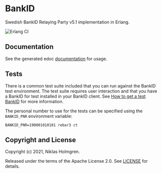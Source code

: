 BankID
======

Swedish BankID Relaying Party v5.1 implementation in Erlang.

![Erlang CI](https://github.com/niho/bankid/workflows/Erlang%20CI/badge.svg)

Documentation
-------------

See the generated edoc [documentation](https://niho.github.io/bankid/doc/) for usage.

Tests
-----

There is a common test suite included that you can run against the BankID test
environment. The test suite requires user interaction and that you have a BankID
for test installed in your BankID client. See [How to get a test BankID](https://www.bankid.com/assets/bankid/rp/how-to-get-bankid-for-test-v1.7.pdf)
for more information.

The personal number to use for the tests can be specified using the `BANKID_PNR`
environment variable:

```
BANKID_PNR=190001010101 rebar3 ct
```

Copyright and License
---------------------

Copyright (c) 2021, Niklas Holmgren.

Released under the terms of the Apache License 2.0. See [LICENSE](./LICENSE) for details.

